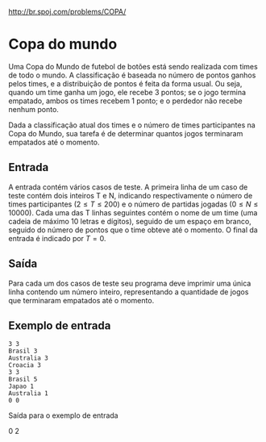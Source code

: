 http://br.spoj.com/problems/COPA/

# Copa do mundo

Uma Copa do Mundo de futebol de botões está sendo realizada com
times de todo o mundo. A classificação é baseada no número de
pontos ganhos pelos times, e a distribuição de pontos é feita
da forma usual. Ou seja, quando um time ganha um jogo, ele recebe
3 pontos; se o jogo termina empatado, ambos os times recebem 1
ponto; e o perdedor não recebe nenhum ponto.

Dada a classificação atual dos times e o número de times
participantes na Copa do Mundo, sua tarefa é de determinar
quantos jogos terminaram empatados até o momento.

## Entrada

A entrada contém vários casos de teste. A primeira linha de um
caso de teste contém dois inteiros T e N, indicando respectivamente
o número de times participantes ($2 \leq T \leq 200$) e o número de partidas
jogadas ($0 \leq N \leq 10000$). Cada uma das T linhas seguintes contém o nome
de um time (uma cadeia de máximo 10 letras e dígitos), seguido de
um espaço em branco, seguido do número de pontos que o time obteve
até o momento. O final da entrada é indicado por $T = 0$.

## Saída

Para cada um dos casos de teste seu programa deve imprimir uma
única linha contendo um número inteiro, representando a quantidade
de jogos que terminaram empatados até o momento.

## Exemplo de entrada

```
3 3
Brasil 3
Australia 3
Croacia 3
3 3
Brasil 5
Japao 1
Australia 1
0 0
```

Saída para o exemplo de entrada



0
2
